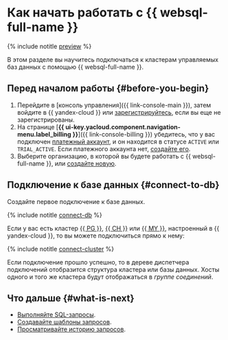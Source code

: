 # Как начать работать с {{ websql-full-name }}

{% include notitle [preview](../_includes/note-preview.md) %}

В этом разделе вы научитесь подключаться к кластерам управляемых баз данных с помощью {{ websql-full-name }}.

## Перед началом работы {#before-you-begin}

1. Перейдите в [консоль управления]({{ link-console-main }}), затем войдите в {{ yandex-cloud }} или [зарегистрируйтесь](https://yandex.ru/support/id/authorization/registration.html), если вы еще не зарегистрированы.
1. На странице [**{{ ui-key.yacloud.component.navigation-menu.label_billing }}**]({{ link-console-billing }}) убедитесь, что у вас подключен [платежный аккаунт](../billing/concepts/billing-account.md), и он находится в статусе `ACTIVE` или `TRIAL_ACTIVE`. Если платежного аккаунта нет, [создайте его](../billing/quickstart/index.md).
1. Выберите организацию, в которой вы будете работать с {{ websql-full-name }}, или [создайте новую](../organization/operations/enable-org).

## Подключение к базе данных {#connect-to-db}

Создайте первое подключение к базе данных.

{% include notitle [connect-db](../_includes/websql/connect-to-db.md) %}

Если у вас есть кластер [{{ PG }}](../managed-postgresql/operations/cluster-list.md), [{{ CH }}](../managed-clickhouse/operations/cluster-list.md) или [{{ MY }}](../managed-mysql/operations/cluster-list.md), настроенный в {{ yandex-cloud }}, то вы можете подключиться прямо к нему:

{% include notitle [connect-cluster](../_includes/websql/connect-to-cluster.md) %}

Если подключение прошло успешно, то в дереве диспетчера подключений отобразится структура кластера или базы данных. Хосты одного и того же кластера будут отображаться в _группе соединений_.

## Что дальше {#what-is-next}

* [Выполняйте SQL-запросы](operations/query-executor.md).
* [Создавайте шаблоны запросов](operations/templates.md).
* [Просматривайте историю запросов](operations/history.md).